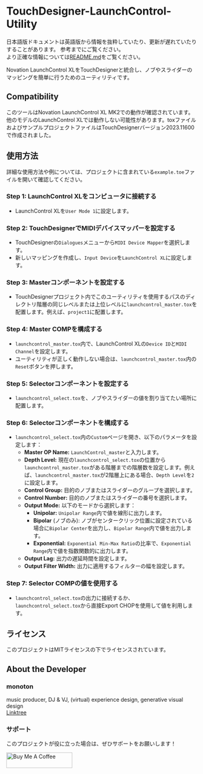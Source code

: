 # TouchDesigner-LaunchControl-Utility
日本語版ドキュメントは英語版から情報を抜粋していたり、更新が遅れていたりすることがあります。
参考までにご覧ください。  
より正確な情報については[README.md](README.md)をご覧ください。

Novation LaunchControl XLをTouchDesignerと統合し、ノブやスライダーのマッピングを簡単に行うためのユーティリティです。

## Compatibility
このツールはNovation LaunchControl XL MK2での動作が確認されています。他のモデルのLaunchControl XLでは動作しない可能性があります。toxファイルおよびサンプルプロジェクトファイルはTouchDesignerバージョン2023.11600で作成されました。

## 使用方法

詳細な使用方法や例については、プロジェクトに含まれている`example.toe`ファイルを開いて確認してください。

### Step 1: LaunchControl XLをコンピュータに接続する
- LaunchControl XLを`User Mode 1`に設定します。

### Step 2: TouchDesignerでMIDIデバイスマッパーを設定する
- TouchDesignerの`Dialogues`メニューから`MIDI Device Mapper`を選択します。
- 新しいマッピングを作成し、`Input Device`を`LaunchControl XL`に設定します。

### Step 3: Masterコンポーネントを設定する
- TouchDesignerプロジェクト内でこのユーティリティを使用するパスのディレクトリ階層の同じレベルまたは上位レベルに`launchcontrol_master.tox`を配置します。例えば、`project1`に配置します。

### Step 4: Master COMPを構成する
- `launchcontrol_master.tox`内で、LaunchControl XLの`Device ID`と`MIDI Channel`を設定します。
- ユーティリティが正しく動作しない場合は、`launchcontrol_master.tox`内の`Reset`ボタンを押します。

### Step 5: Selectorコンポーネントを設定する
- `launchcontrol_select.tox`を、ノブやスライダーの値を割り当てたい場所に配置します。

### Step 6: Selectorコンポーネントを構成する
- `launchcontrol_select.tox`内の`Custom`ページを開き、以下のパラメータを設定します：
    - **Master OP Name:** `LaunchControl_master`と入力します。
    - **Depth Level:** 現在の`launchcontrol_select.tox`の位置から`launchcontrol_master.tox`がある階層までの階層数を設定します。例えば、`launchcontrol_master.tox`が2階層上にある場合、`Depth Level`を`2`に設定します。
    - **Control Group:** 目的のノブまたはスライダーのグループを選択します。
    - **Control Number:** 目的のノブまたはスライダーの番号を選択します。
    - **Output Mode:** 以下のモードから選択します：
        - **Unipolar:** `Unipolar Range`内で値を線形に出力します。
        - **Bipolar** (ノブのみ): ノブがセンタークリック位置に設定されている場合に`Bipolar Center`を出力し、`Bipolar Range`内で値を出力します。
        - **Exponential:** `Exponential Min-Max Ratio`の比率で、`Exponential Range`内で値を指数関数的に出力します。
    - **Output Lag:** 出力の遅延時間を設定します。
    - **Output Filter Width:** 出力に適用するフィルターの幅を設定します。

### Step 7: Selector COMPの値を使用する
- `launchcontrol_select.tox`の出力に接続するか、`launchcontrol_select.tox`から直接Export CHOPを使用して値を利用します。

## ライセンス
このプロジェクトはMITライセンスの下でライセンスされています。

## About the Developer
### monoton  
music producer, DJ & VJ, (virtual) experience design, generative visual design  
[Linktree](https://linktr.ee/monoton)

### サポート
このプロジェクトが役に立った場合は、ぜひサポートをお願いします！

<a href="https://www.buymeacoffee.com/monoton" target="_blank"><img src="https://cdn.buymeacoffee.com/buttons/default-orange.png" alt="Buy Me A Coffee" height="41" width="174"></a>
